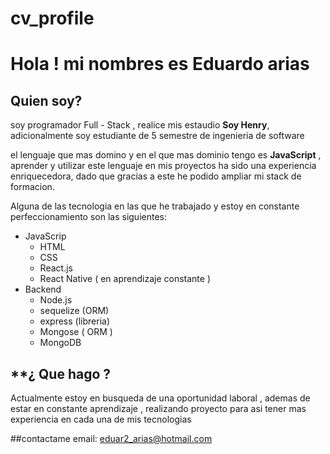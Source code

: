 # cv_profile

# Hola ! mi nombres es Eduardo arias

## **Quien soy?** 

soy programador Full - Stack , realice mis estaudio **Soy Henry**, adicionalmente soy estudiante de 5 semestre de ingenieria de software 

el lenguaje que mas domino y en el que mas dominio tengo es **JavaScript** , aprender y utilizar este lenguaje en mis proyectos ha sido una experiencia enriquecedora, dado que gracias a este he podido ampliar mi stack de formacion.

Alguna de las tecnologia en las que he trabajado y estoy en constante perfeccionamiento son las siguientes:
* JavaScrip
   * HTML
   * CSS
   * React.js
   * React Native ( en aprendizaje constante ) 
* Backend
  * Node.js 
  * sequelize (ORM) 
  * express (libreria)
  * Mongose ( ORM ) 
  * MongoDB
   
## **¿ Que hago ? 

Actualmente estoy en busqueda de una oportunidad laboral , ademas de estar en constante aprendizaje , realizando proyecto para asi tener mas experiencia en cada una de mis tecnologias


##contactame 
email: eduar2_arias@hotmail.com
